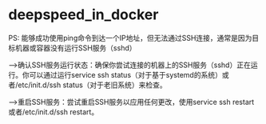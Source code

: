 # deepspeed_in_docker








PS:
能够成功使用ping命令到达一个IP地址，但无法通过SSH连接，通常是因为目标机器或容器没有运行SSH服务（sshd）

-->确认SSH服务运行状态：确保你尝试连接的机器上的SSH服务（sshd）正在运行。你可以通过运行service ssh status（对于基于systemd的系统）或者/etc/init.d/ssh status（对于老旧系统）来检查。

-->重启SSH服务：尝试重启SSH服务以应用任何更改，使用service ssh restart或者/etc/init.d/ssh restart。



